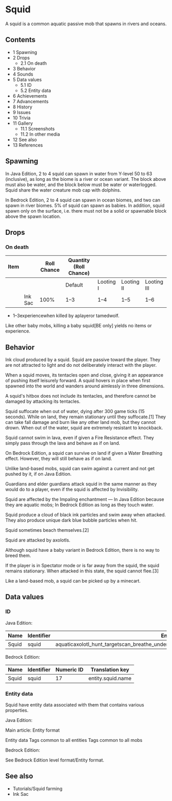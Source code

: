 # Squid
A squid is a common aquatic passive mob that spawns in rivers and oceans.

## Contents
- 1 Spawning
- 2 Drops
	- 2.1 On death
- 3 Behavior
- 4 Sounds
- 5 Data values
	- 5.1 ID
	- 5.2 Entity data
- 6 Achievements
- 7 Advancements
- 8 History
- 9 Issues
- 10 Trivia
- 11 Gallery
	- 11.1 Screenshots
	- 11.2 In other media
- 12 See also
- 13 References

## Spawning
In Java Edition, 2 to 4 squid can spawn in water from Y-level 50 to 63 (inclusive), as long as the biome is a river or ocean variant. The block above must also be water, and the block below must be water or waterlogged. Squid share the water creature mob cap with dolphins.

In Bedrock Edition, 2 to 4 squid can spawn in ocean biomes, and two can spawn in river biomes. 5% of squid can spawn as babies. In addition, squid spawn only on the surface, i.e. there must not be a solid or spawnable block above the spawn location.

## Drops
### On death
| Item |         | Roll Chance | Quantity (Roll Chance) |           |            |             |
|------|---------|-------------|------------------------|-----------|------------|-------------|
|      |         |             | Default                | Looting I | Looting II | Looting III |
|      | Ink Sac | 100%        | 1–3                    | 1–4       | 1–5        | 1–6         |

- 1–3experiencewhen killed by aplayeror tamedwolf.

Like other baby mobs, killing a baby squid‌[BE  only] yields no items or experience.

## Behavior
Ink cloud produced by a squid.
Squid are passive toward the player. They are not attracted to light and do not deliberately interact with the player.

When a squid moves, its tentacles open and close, giving it an appearance of pushing itself leisurely forward. A squid hovers in place when first spawned into the world and wanders around aimlessly in three dimensions.

A squid's hitbox does not include its tentacles, and therefore cannot be damaged by attacking its tentacles.

Squid suffocate when out of water, dying after 300 game ticks (15 seconds). While on land, they remain stationary until they suffocate.[1] They can take fall damage and burn like any other land mob, but they cannot drown. When out of the water, squid are extremely resistant to knockback.

Squid cannot swim in lava, even if given a Fire Resistance effect. They simply pass through the lava and behave as if on land.

On Bedrock Edition, a squid can survive on land if given a Water Breathing effect. However, they will still behave as if on land.

Unlike land-based mobs, squid can swim against a current and not get pushed by it, if on Java Edition.

Guardians and elder guardians attack squid in the same manner as they would do to a player, even if the squid is affected by Invisibility. 

Squid are affected by the Impaling enchantment — In Java Edition because they are aquatic mobs; In Bedrock Edition as long as they touch water.

Squid produce a cloud of black ink particles and swim away when attacked. They also produce unique dark blue bubble particles when hit.  

Squid sometimes beach themselves.[2]

Squid are attacked by axolotls.

Although squid have a baby variant in Bedrock Edition, there is no way to breed them.

If the player is in Spectator mode or is far away from the squid, the squid remains stationary. When attacked in this state, the squid cannot flee.[3]

Like a land-based mob, a squid can be picked up by a minecart.

## Data values
### ID
Java Edition:

| Name  | Identifier | Entity tags                                                                                     | Translation key        |
|-------|------------|-------------------------------------------------------------------------------------------------|------------------------|
| Squid | squid      | aquaticaxolotl_hunt_targetscan_breathe_under_waternot_scary_for_pufferfishsensitive_to_impaling | entity.minecraft.squid |

Bedrock Edition:

| Name  | Identifier | Numeric ID | Translation key   |
|-------|------------|------------|-------------------|
| Squid | squid      | 17         | entity.squid.name |

### Entity data
Squid have entity data associated with them that contains various properties.

Java Edition:

Main article: Entity format

 Entity data
Tags common to all entities
Tags common to all mobs

Bedrock Edition:

See Bedrock Edition level format/Entity format.
## See also
- Tutorials/Squid farming
- Ink Sac


